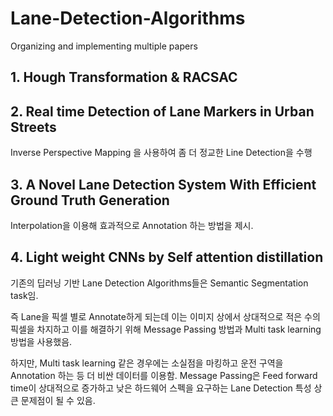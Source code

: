 # Lane-Detection-Algorithms
Organizing and implementing multiple papers

## 1. Hough Transformation & RACSAC

## 2. Real time Detection of Lane Markers in Urban Streets
Inverse Perspective Mapping 을 사용하여 좀 더 정교한 Line Detection을 수행

## 3. A Novel Lane Detection System With Efficient Ground Truth Generation
Interpolation을 이용해 효과적으로 Annotation 하는 방법을 제시.

## 4. Light weight CNNs by Self attention distillation
기존의 딥러닝 기반 Lane Detection Algorithms들은 Semantic Segmentation task임.

즉 Lane을 픽셀 별로 Annotate하게 되는데 이는 이미지 상에서 상대적으로 적은 수의 픽셀을 차지하고 이를 해결하기 위해 Message Passing 방법과 Multi task learning 방법을 사용했음.

하지만, Multi task learning 같은 경우에는 소실점을 마킹하고 운전 구역을 Annotation 하는 등 더 비싼 데이터를 이용함. Message Passing은 Feed forward time이 상대적으로 증가하고 낮은 하드웨어 스펙을 요구하는 Lane Detection 특성 상 큰 문제점이 될 수 있음.

